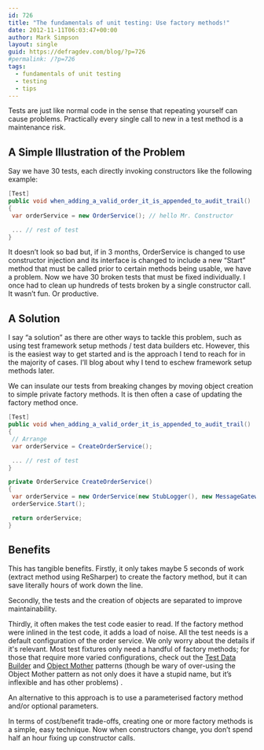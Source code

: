 ```yaml
---
id: 726
title: "The fundamentals of unit testing: Use factory methods!"
date: 2012-11-11T06:03:47+00:00
author: Mark Simpson
layout: single
guid: https://defragdev.com/blog/?p=726
#permalink: /?p=726
tags:
  - fundamentals of unit testing
  - testing
  - tips
---
```

Tests are just like normal code in the sense that repeating yourself can cause problems. Practically every single call to new in a test method is a maintenance risk. 

## A Simple Illustration of the Problem

Say we have 30 tests, each directly invoking constructors like the following example:

```c#
[Test]  
public void when_adding_a_valid_order_it_is_appended_to_audit_trail()  
{  
 var orderService = new OrderService(); // hello Mr. Constructor

 ... // rest of test  
}
```

It doesn’t look so bad but, if in 3 months, OrderService is changed to use constructor injection and its interface is changed to include a new “Start” method that must be called prior to certain methods being usable, we have a problem. Now we have 30 broken tests that must be fixed individually. I once had to clean up hundreds of tests broken by a single constructor call. It wasn’t fun. Or productive.

## A Solution

I say “a solution” as there are other ways to tackle this problem, such as using test framework setup methods / test data builders etc. However, this is the easiest way to get started and is the approach I tend to reach for in the majority of cases. I’ll blog about why I tend to eschew framework setup methods later.

We can insulate our tests from breaking changes by moving object creation to simple private factory methods. It is then often a case of updating the factory method once.

```c#
[Test]  
public void when_adding_a_valid_order_it_is_appended_to_audit_trail()  
{  
 // Arrange  
 var orderService = CreateOrderService();

 ... // rest of test  
}

private OrderService CreateOrderService()  
{  
 var orderService = new OrderService(new StubLogger(), new MessageGateway());  
 orderService.Start();

 return orderService;  
}
```

## Benefits

This has tangible benefits. Firstly, it only takes maybe 5 seconds of work (extract method using ReSharper) to create the factory method, but it can save literally hours of work down the line. 

Secondly, the tests and the creation of objects are separated to improve maintainability. 

Thirdly, it often makes the test code easier to read. If the factory method were inlined in the test code, it adds a load of noise. All the test needs is a default configuration of the order service. We only worry about the details if it's relevant. Most test fixtures only need a handful of factory methods; for those that require more varied configurations, check out the [Test Data Builder](http://c2.com/cgi/wiki?TestDataBuilder) and [Object Mother](http://c2.com/cgi/wiki?ObjectMother) patterns (though be wary of over-using the Object Mother pattern as not only does it have a stupid name, but it’s inflexible and has other problems) . 

An alternative to this approach is to use a parameterised factory method and/or optional parameters.

In terms of cost/benefit trade-offs, creating one or more factory methods is a simple, easy technique. Now when constructors change, you don’t spend half an hour fixing up constructor calls.